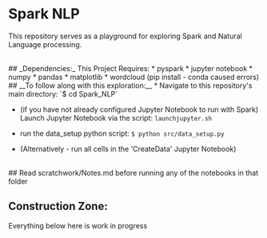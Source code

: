 # Spark NLP

This repository serves as a playground for exploring Spark and Natural Language processing.


<br>
## _Dependencies:_
This Project Requires:
*  pyspark
*  jupyter notebook
*  numpy
*  pandas
*  matplotlib
*  wordcloud (pip install - conda caused errors)

<br>
## __To follow along with this exploration:__
* Navigate to this repository's main directory:
`$ cd Spark_NLP`

* (if you have not already configured Jupyter Notebook to run with Spark) Launch Jupyter Notebook via the script:
`launchjupyter.sh`

* run the data_setup python script:
`$ python src/data_setup.py`

* (Alternatively - run all cells in the 'CreateData' Jupyter Notebook)

<br>
## Read scratchwork/Notes.md before running any of the notebooks in that folder


## Construction Zone:

Everything below here is work in progress
